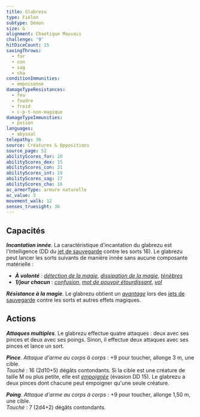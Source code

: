 ```yaml
---
title: Glabrezu
type: Fiélon
subtype: Démon
size: G
alignment: Chaotique Mauvais
challenge: '9'
hitDiceCount: 15
savingThrows:
  - for
  - con
  - sag
  - cha
conditionImmunities:
  - empoisonne
damageTypeResistances:
  - feu
  - foudre
  - froid
  - c-p-t-non-magique
damageTypeImmunities:
  - poison
languages:
  - abyssal
telepathy: 36
source: Créatures & Oppositions
source_page: 52
abilityScores_for: 20
abilityScores_dex: 15
abilityScores_con: 21
abilityScores_int: 19
abilityScores_sag: 17
abilityScores_cha: 16
ac_armorType: armure naturelle
ac_value: 5
movement_walk: 12
senses_truesight: 36
---
```

## Capacités
_**Incantation innée**_. La caractéristique d'incantation du glabrezu est l'Intelligence (DD du [jet de sauvegarde](/utiliser-les-caracteristiques/#jets-de-sauvegarde) contre les sorts 16). Le glabrezu peut lancer les sorts suivants de manière innée sans aucune composante matérielle :
* _**À volonté**_ : [_détection de la magie_](/grimoire/detection-de-la-magie/), [_dissipation de la magie_](/grimoire/dissipation-de-la-magie/), [_ténèbres_](/grimoire/tenebres/)
* _**1/jour chacun**_ : [_confusion_](/grimoire/confusion/), [_mot de pouvoir étourdissant_](/grimoire/mot-de-pouvoir-etourdissant/), [_vol_](/grimoire/vol/)

_**Résistance à la magie**_. Le glabrezu obtient un [_avantage_](/utiliser-les-caracteristiques/#avantage-et-desavantage) lors des [jets de sauvegarde](/utiliser-les-caracteristiques/#jets-de-sauvegarde) contre les sorts et autres effets magiques.

## Actions
_**Attaques multiples**_. Le glabrezu effectue quatre attaques : deux avec ses pinces et deux avec ses poings. Sinon, il effectue deux attaques avec ses pinces et lance un sort.

_**Pince**_. _Attaque d'arme au corps à corps_ : +9 pour toucher, allonge 3 m, une cible.  
_Touché_ : 16 (2d10+5) dégâts contondants. Si la cible est une créature de taille M ou plus petite, elle est [_empoignée_](/gerer-la-sante-du-personnage/#empoigne) (évasion DD 15). Le glabrezu a deux pinces dont chacune peut empoigner qu'une seule créature.

_**Poing**_. _Attaque d'arme au corps à corps_ : +9 pour toucher, allonge 1,50 m, une cible.  
_Touché_ : 7 (2d4+2) dégâts contondants.
